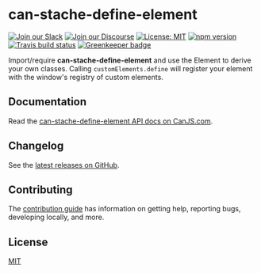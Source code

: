 # can-stache-define-element

[![Join our Slack](https://img.shields.io/badge/slack-join%20chat-611f69.svg)](https://www.bitovi.com/community/slack?utm_source=badge&utm_medium=badge&utm_campaign=pr-badge&utm_content=badge)
[![Join our Discourse](https://img.shields.io/discourse/https/forums.bitovi.com/posts.svg)](https://forums.bitovi.com/?utm_source=badge&utm_medium=badge&utm_campaign=pr-badge&utm_content=badge)
[![License: MIT](https://img.shields.io/badge/license-MIT-blue.svg)](https://github.com/canjs/can-stache-define-element/blob/master/LICENSE.md)
[![npm version](https://badge.fury.io/js/can-stache-define-element.svg)](https://www.npmjs.com/package/can-stache-define-element)
[![Travis build status](https://travis-ci.com/canjs/can-stache-define-element.svg?branch=master)](https://travis-ci.com/canjs/can-stache-define-element)
[![Greenkeeper badge](https://badges.greenkeeper.io/canjs/can-stache-define-element.svg)](https://greenkeeper.io/)

Import/require **can-stache-define-element** and use the Element to derive your own classes. Calling `customElements.define` will register your element with the window's registry of custom elements.

## Documentation

Read the [can-stache-define-element API docs on CanJS.com](https://v3.canjs.com/doc/can-stache-define-element.html).

## Changelog

See the [latest releases on GitHub](https://github.com/canjs/can-stache-define-element/releases).

## Contributing

The [contribution guide](https://github.com/canjs/can-stache-define-element/blob/master/CONTRIBUTING.md) has information on getting help, reporting bugs, developing locally, and more.

## License

[MIT](https://github.com/canjs/can-stache-define-element/blob/master/LICENSE.md)

